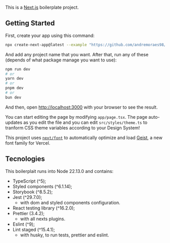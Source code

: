 This is a [Next.js](https://nextjs.org) boilerplate project.

## Getting Started

First, create your app using this command:

```bash
npx create-next-app@latest --example "https://github.com/andremoraes98/next-js-boilerplate" [your-project-name]
```

And add any project name that you want. After that, run any of these (depends of what package manage you want to use):

```bash
npm run dev
# or
yarn dev
# or
pnpm dev
# or
bun dev
```

And then, open [http://localhost:3000](http://localhost:3000) with your browser to see the result.

You can start editing the page by modifying `app/page.tsx`. The page auto-updates as you edit the file and you can edit `src/styles/theme.ts` to tranform CSS theme variables according to your Design System!

This project uses [`next/font`](https://nextjs.org/docs/app/building-your-application/optimizing/fonts) to automatically optimize and load [Geist](https://vercel.com/font), a new font family for Vercel.

## Tecnologies

This boilerplait runs into Node 22.13.0 and contains:

- TypeScript (^5);
- Styled components (^6.1.14);
- Storybook (^8.5.2);
- Jest (^29.7.0);
  - with dom and styled components configuration.
- React testing library (^16.2.0);
- Prettier (3.4.2);
  - with all nexts plugins.
- Eslint (^9);
- Lint staged (^15.4.1);
  - with husky, to run tests, prettier and eslint.

